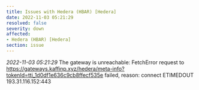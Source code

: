 ```yaml
---
title: Issues with Hedera (HBAR) [Hedera]
date: 2022-11-03 05:21:29
resolved: false
severity: down
affected:
- Hedera (HBAR) [Hedera]
section: issue
---
```


*2022-11-03 05:21:29* The gateway is unreachable: FetchError request to https://gateways.kaffinp.xyz/hedera/meta-info?tokenId=tti_1d0df1e636c9cb8ffecf535e failed, reason: connect ETIMEDOUT 193.31.116.152:443